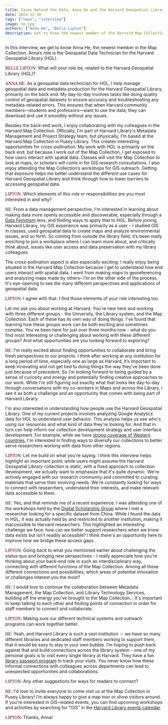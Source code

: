 ```yaml
---
title: Faces Behind the Data, Anna He and the Harvard Geospatial Library
date: 2024-12-20
tags: ["news", "interview"]
image: he.jpg
authors: ["Anna He", "Belle Lipton"]
description: Get to know the newest member of the Harvard Map Collection, Anna He, as they discuss the future of the Harvard Geospatial Library.
---
```


In this interview, we get to know Anna He, the newest member in the Map Collection. Anna’s role is the Geospatial Data Technician for the Harvard Geospatial Library (HGL).

<span style="font-family:lorabold;color:#5f0217;">BELLE LIPTON:</span> What will your role be, related to the Harvard Geospatial Library (HGL)?

<span style="font-family:lorabold;color:#5f0217;">ANNA HE:</span> As a geospatial data technician for HGL, I help manage geospatial data and metadata production for the Harvard Geospatial Library, primarily on the back end. My day-to-day involves tasks like doing quality control of geospatial datasets to ensure accuracy and troubleshooting any metadata-related errors. This ensures that when Harvard community members—students and professors—want to use the data, they can download and use it smoothly without any issues. 

Besides the back-end work, I enjoy collaborating with my colleagues in the Harvard Map Collection. Officially, I'm part of Harvard Library's Metadata Management and Project Strategy team, but physically, I’m based at the Harvard Map Collection in Pusey Library. This creates interesting opportunities for cross-pollination. My work with HGL is primarily on the back end, but because I work out of the Map Collection, I get exposed to how users interact with spatial data. Classes will visit the Map Collection to look at maps, or scholars will come in for GIS research consultations. I also enjoy attending the Map Collection’s workshops for GIS outreach. Getting that exposure helps me better understand the different use cases for Harvard Geospatial Library and think through how to lower barriers to accessing geospatial data. 

<span style="font-family:lorabold;color:#5f0217;">LIPTON:</span> Which elements of this role or responsibilities are you most interested in and why?

<span style="font-family:lorabold;color:#5f0217;">HE:</span> From a data management perspective, I'm interested in learning about making data more openly accessible and discoverable, especially through a [Data Feminism](https://data-feminism.mitpress.mit.edu/) lens, and finding ways to apply that to HGL. Before joining Harvard Library, my GIS experience was primarily as a user – I studied GIS in classes, used geospatial data to create maps and analyze environmental issues, and so forth. So coming from outside the library field, it’s been really enriching to join a workplace where I can learn more about, and critically think about, issues like user access and data preservation with my library colleagues. 

The cross-pollination aspect is also especially exciting; I really enjoy being situated in the Harvard Map Collection because I get to understand how end users interact with spatial data. I went from making maps to georeferencing and analyzing maps made by others– I’m on the other side of the process. It's eye-opening to see the many different perspectives and applications of geospatial data.

<span style="font-family:lorabold;color:#5f0217;">LIPTON:</span> I agree with that. I find those elements of your role interesting too.

Let me ask you about working at Harvard. You're new here and working with three different groups - the University, the Library system, and the Map Collection. Each of these has its own way of doing things. I've found that learning how these groups work can be both exciting and sometimes complex. You've been here for just over three months now - what do you find most interesting or challenging about working with these different groups? And what opportunities are you looking forward to exploring?

<span style="font-family:lorabold;color:#5f0217;">HE:</span> I'm really excited about finding opportunities to collaborate and bring fresh perspectives to our projects. I think after working at any institution for a long period of time, especially one as large as Harvard, it’s important to keep innovating and not get tied to doing things the way they’ve been done just because of precedent. So I’m looking forward to being guided by a sense of curiosity and energy and potentially finding creative approaches to our work. While I'm still figuring out exactly what that looks like day-to-day through conversations with my co-workers in Maps and across the Library, I see it as both a challenge and an opportunity that comes with being part of Harvard Library.

I'm also interested in understanding how people use the Harvard Geospatial Library. One of my current projects involves analyzing Google Analytics data for HGL to understand user behavior. This analysis helps us see who's using our resources and what kind of data they're looking for. And that in turn can help inform our collection development strategy and user interface development. For example, while we have [strong coverage of Western countries](https://mapping.share.library.harvard.edu/projects/hgl-explore/places/), I'm interested in finding ways to diversify our collections to better serve researchers working with data from other regions.

<span style="font-family:lorabold;color:#5f0217;">LIPTON:</span> Let me build on what you're saying. I think this interview helps highlight an important point: while users might assume the Harvard Geospatial Library collection is static, with a fixed approach to collection development, we actually want to emphasize that it's quite dynamic. We're actively engaged with our research community and committed to curating materials that serve their evolving needs. We're constantly looking for ways to connect with researchers, understand their interests, and make relevant data accessible to them.

<span style="font-family:lorabold;color:#5f0217;">HE:</span> Yes, and that reminds me of a recent experience. I was attending one of the workshops held by the [Digital Scholarship Group](https://dsg.fas.harvard.edu/) where I met a researcher looking for a specific dataset from China. While I found the data in HGL, it was actually held by and restricted to another institution, making it inaccessible to Harvard researchers. This highlighted an interesting challenge we face: how can we better support researchers when we know data exists but isn't readily accessible? I think there's an opportunity here to improve how we bridge these access gaps.

<span style="font-family:lorabold;color:#5f0217;">LIPTON:</span> Going back to what you mentioned earlier about challenging the status quo and bringing new perspectives - I really appreciate how you're thinking about your back-end role in such an interdisciplinary way, connecting with different functions of the Map Collection. Among all these different connections and possibilities, which areas of potential innovation or challenges interest you the most?

<span style="font-family:lorabold;color:#5f0217;">HE:</span> I would love to continue the collaboration between Metadata Management, the Map Collection, and Library Technology Services, building off the energy you’ve brought to the Map Collection… It's important to keep talking to each other and finding points of connection in order for staff members to connect and collaborate. 

<span style="font-family:lorabold;color:#5f0217;">LIPTON:</span> Making sure our different technical systems and outreach programs can work together better.

<span style="font-family:lorabold;color:#5f0217;">HE:</span> Yeah, and Harvard Library is such a vast institution -- we have so many different libraries and dedicated staff members working to support them, that it would be easy to stay in your own bubble. I’m hoping to push back against that and build connections across the library system – one of my personal goals is to visit every single library at Harvard. They have a fun [library passport program](https://staff.library.harvard.edu/blog/harvard-library-passport-your-invitation-world-possibilities?_gl=1*i6e93v*_ga*MjAzMTA2OTU0Mi4xNjY3NTAwMTIx*_ga_3CXC97RWEK*MTczNDcyMzgzMi43Ny4wLjE3MzQ3MjM4MzguNTQuMC4w) to track your visits. You never know how these informal connections with colleagues across departments can lead to unexpected opportunities and collaborations.

<span style="font-family:lorabold;color:#5f0217;">LIPTON:</span> Any other suggestions for ways for readers to connect?

<span style="font-family:lorabold;color:#5f0217;">HE:</span> I'd love to invite everyone to come visit us at the Map Collection in Pusey Library! I’m always happy to give a map tour or show visitors around. If you're interested in GIS-related events, you can find upcoming workshops and activities by searching for "GIS" in the [Harvard Library events calendar](https://libcal.library.harvard.edu/calendar/main?t=d&q=gis&cid=15049&cal=15049&inc=0).

<span style="font-family:lorabold;color:#5f0217;">LIPTON:</span> Thanks, Anna!



